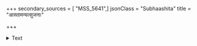 +++
secondary_sources = [ "MSS_5641",]
jsonClass = "Subhaashita"
title = "आस्तामन्यत्सुजनाः"

+++

<details><summary>Text</summary>

आस्तामन्यत्सुजनाः परोपकारैककरणदुर्ललिताः।  
संतापितपिशुनेषु स्वगुणेष्वपि हन्त खिद्यन्ते॥
</details>
